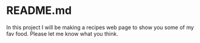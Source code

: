 # README.md
In this project I will be making a recipes web page to show you some of my fav food.
    Please let me know what you think.
